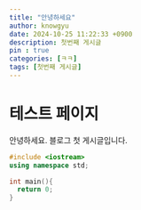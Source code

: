 ```yaml
---
title: "안녕하세요"
author: knowgyu
date: 2024-10-25 11:22:33 +0900
description: 첫번째 게시글
pin : true
categories: [ㅋㅋ]
tags: [첫번째 게시글]
---
```

# 테스트 페이지

안녕하세요. 블로그 첫 게시글입니다.

```cpp
#include <iostream>
using namespace std;

int main(){
  return 0;
}
```
